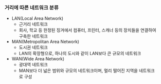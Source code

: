 ### 거리에 따른 네트워크 분류

- LAN(Local Area Network)
  - 근거리 네트워크
  - 회사, 학교 등 한정된 징겨에서 컴퓨터, 프린터, 스캐너 등의 장치들을 연결하여 구축한 네트워크
- MAN(Metropolitan Area Network)
  - 도시권 네트워크
  - LAN의 확장형으로, 하나의 도시와 같이 LAN보다 큰 규모의 네트워크
- WAN(Wide Area Network)
  - 광대역 네트워크
  - MAN보다 더 넓은 범위와 규모의 네트워크이며, 멀리 떨어진 지역을 네트워크로 구성

